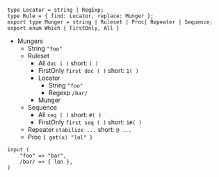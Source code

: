 ```
type Locator = string | RegExp;
type Rule = { find: Locator, replace: Munger };
export type Munger = string | Ruleset | Proc| Repeater | Sequence;
export enum Which { FirstOnly, All }
```

* Mungers
    * String `"foo"`
    * Ruleset 
        * All `doc ( )` short: `( )`
        * FirstOnly `first doc ( )` short: `1( )`
        * Locator
            * String `"foo"`
            * Regexp `/bar/`
        * Munger
    * Sequence
        * All `seq ( )` short: `#( )`
        * FirstOnly `first seq ( )` short: `1#( )`
    * Repeater `stabilize ...` short: `@ ...`
    * Proc `{ get(x) "lol" }`

```
input (
    "foo" => "bar",
    /bar/ => { len },
)
```